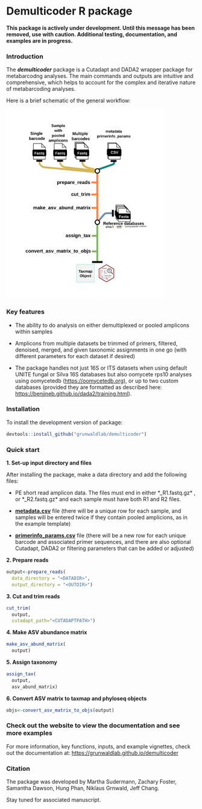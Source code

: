 
# Demulticoder R package

**This package is actively under development. Until this message has
been removed, use with caution. Additional testing, documentation, and
examples are in progress.**

### Introduction

The ***demulticoder*** package is a Cutadapt and DADA2 wrapper package
for metabarcodng analyses. The main commands and outputs are intuitive
and comprehensive, which helps to account for the complex and iterative
nature of metabarcoding analyses.

Here is a brief schematic of the general workflow:

<img src="man/figures/rps10_fig1_smaller.drawio.svg" height="500" />

### Key features

- The ability to do analysis on either demultiplexed or pooled amplicons
  within samples

- Amplicons from multiple datasets be trimmed of primers, filtered,
  denoised, merged, and given taxonomic assignments in one go (with
  different parameters for each dataset if desired)

- The package handles not just 16S or ITS datasets when using default
  UNITE fungal or Silva 16S databases but also oomycete rps10 analyses
  using oomycetedb (<https://oomycetedb.org>), or up to two custom
  databases (provided they are formatted as described here:
  <https://benjjneb.github.io/dada2/training.html>).

### Installation

To install the development version of package:

``` r
devtools::install_github("grunwaldlab/demulticoder")
```

### Quick start

**1. Set-up input directory and files**

After installing the package, make a data directory and add the
following files:  
- PE short read amplicon data. The files must end in either
\*\_R1.fastq.gz\* , or \*\_R2.fastq.gz\* and each sample must have both
R1 and R2 files.

- [**metadata.csv**](https://github.com/grunwaldlab/demulticoder/blob/main/inst/extdata/metadata.csv)
  file (there will be a unique row for each sample, and samples will be
  entered twice if they contain pooled amplicions, as in the example
  template)

- [**primerinfo_params.csv**](https://github.com/grunwaldlab/demulticoder/blob/main/inst/extdata/primerinfo_params.csv)
  file (there will be a new row for each unique barcode and associated
  primer sequences, and there are also optional Cutadapt, DADA2 or
  filtering parameters that can be added or adjusted)

**2. Prepare reads**

``` r
output<-prepare_reads(
  data_directory = "<DATADIR>",
  output_directory = "<OUTDIR>")
```

**3. Cut and trim reads**

``` r
cut_trim(
  output,
  cutadapt_path="<CUTADAPTPATH>")
```

**4. Make ASV abundance matrix**

``` r
make_asv_abund_matrix(
  output)
```

**5. Assign taxonomy**

``` r
assign_tax(
  output,
  asv_abund_matrix)
```

**6. Convert ASV matrix to taxmap and phyloseq objects**

``` r
objs<-convert_asv_matrix_to_objs(output)
```

### Check out the website to view the documentation and see more examples

For more information, key functions, inputs, and example vignettes,
check out the documentation at:
<https://grunwaldlab.github.io/demulticoder>

### Citation

The package was developed by Martha Sudermann, Zachary Foster, Samantha
Dawson, Hung Phan, Niklaus Grnwald, Jeff Chang.

Stay tuned for associated manuscript.

